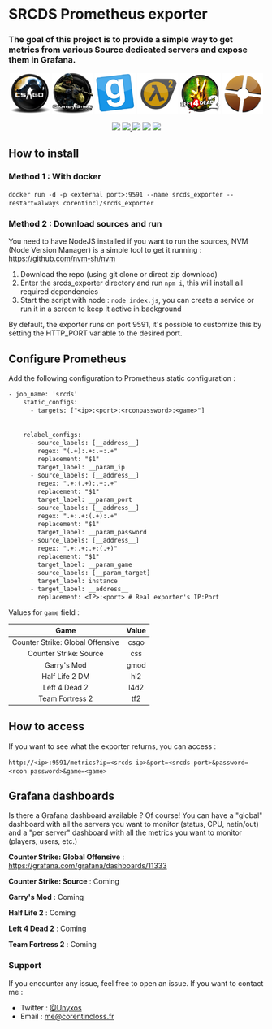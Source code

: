 # SRCDS Prometheus exporter
### The goal of this project is to provide a simple way to get metrics from various Source dedicated servers and expose them in Grafana.
<p align="center">
    <img src="./images/csgo.png" height="80">
    <img src="./images/css.png" height="80">
    <img src="./images/gmod.png" height="80">
    <img src="./images/hl2.png" height="80">
    <img src="./images/l4d2.png" height="80">
    <img src="./images/tf2.png" height="80">
</p>
<p align="center">
  <img src="https://img.shields.io/github/stars/unyxos/srcds_exporter?style=social">
  <a href="https://hub.docker.com/corentincl/srcds_exporter" alt="Activity">
    <img src="https://img.shields.io/docker/pulls/corentincl/srcds_exporter?logo=docker"/>
  </a>
  <img src="https://img.shields.io/docker/v/corentincl/srcds_exporter?logo=docker&sort=semver">
  <img src="https://img.shields.io/docker/image-size/corentincl/srcds_exporter/latest?logo=docker">
  <img src="https://img.shields.io/docker/stars/corentincl/srcds_exporter?logo=docker">
</p>

## How to install

### Method 1 : With docker
`docker run -d -p <external port>:9591 --name srcds_exporter --restart=always corentincl/srcds_exporter`

### Method 2 : Download sources and run

You need to have NodeJS installed if you want to run the sources, NVM (Node Version Manager) is a simple tool to get it running : https://github.com/nvm-sh/nvm

1. Download the repo (using git clone or direct zip download)
2. Enter the srcds_exporter directory and run `npm i`, this will install all required dependencies
3. Start the script with node : `node index.js`, you can create a service or run it in a screen to keep it active in background

By default, the exporter runs on port 9591, it's possible to customize this by setting the HTTP_PORT variable to the desired port.

## Configure Prometheus

Add the following configuration to Prometheus static configuration :

```
- job_name: 'srcds'
    static_configs:
      - targets: ["<ip>:<port>:<rconpassword>:<game>"]


    relabel_configs:
      - source_labels: [__address__]
        regex: "(.+):.+:.+:.+"
        replacement: "$1"
        target_label: __param_ip
      - source_labels: [__address__]
        regex: ".+:(.+):.+:.+"
        replacement: "$1"
        target_label: __param_port
      - source_labels: [__address__]
        regex: ".+:.+:(.+):.+"
        replacement: "$1"
        target_label: __param_password
      - source_labels: [__address__]
        regex: ".+:.+:.+:(.+)"
        replacement: "$1"
        target_label: __param_game
      - source_labels: [__param_target]
        target_label: instance
      - target_label: __address__
        replacement: <IP>:<port> # Real exporter's IP:Port
```

Values for `game` field :

| Game   |      Value      |
|:----------:|:-------------:|
| Counter Strike: Global Offensive |  csgo |
| Counter Strike: Source |    css   |
| Garry's Mod |    gmod   |
| Half Life 2 DM |    hl2   |
| Left 4 Dead 2 |    l4d2   |
| Team Fortress 2 |    tf2   |

## How to access

If you want to see what the exporter returns, you can access :

 `http://<ip>:9591/metrics?ip=<srcds ip>&port=<srcds port>&password=<rcon password>&game=<game>`

## Grafana dashboards

Is there a Grafana dashboard available ? Of course!
You can have a "global" dashboard with all the servers you want to monitor (status, CPU, netin/out) and a "per server" dashboard with all the metrics you want to monitor (players, users, etc.)

**Counter Strike: Global Offensive** : https://grafana.com/grafana/dashboards/11333

**Counter Strike: Source** : Coming

**Garry's Mod** : Coming

**Half Life 2** : Coming

**Left 4 Dead 2** : Coming

**Team Fortress 2** : Coming


### Support

If you encounter any issue, feel free to open an issue.
If you want to contact me :

* Twitter : [@Unyxos](https://twitter.com/Unyxos)
* Email : [me@corentincloss.fr](mailto://me@corentincloss.fr)
